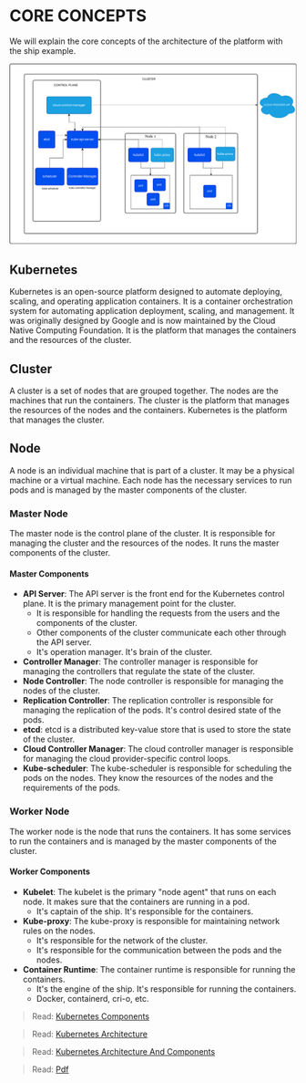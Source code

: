 # CORE CONCEPTS

We will explain the core concepts of the architecture of the platform with the ship example.

![architecture](../sources/images/kubernetes-cluster-architecture.svg)

## Kubernetes
Kubernetes is an open-source platform designed to automate deploying, scaling, and operating application containers. It is a container orchestration system for automating application deployment, scaling, and management. It was originally designed by Google and is now maintained by the Cloud Native Computing Foundation.
It is the platform that manages the containers and the resources of the cluster.

## Cluster
A cluster is a set of nodes that are grouped together. The nodes are the machines that run the containers. The cluster is the platform that manages the resources of the nodes and the containers.
Kubernetes is the platform that manages the cluster.

## Node
A node is an individual machine that is part of a cluster. It may be a physical machine or a virtual machine. Each node has the necessary services to run pods and is managed by the master components of the cluster.

### Master Node
The master node is the control plane of the cluster. 
It is responsible for managing the cluster and the resources of the nodes. 
It runs the master components of the cluster.

#### Master Components
- **API Server**: The API server is the front end for the Kubernetes control plane. It is the primary management point for the cluster.
  - It is responsible for handling the requests from the users and the components of the cluster.
  - Other components of the cluster communicate each other through the API server.
  - It's operation manager. It's brain of the cluster.
- **Controller Manager**: The controller manager is responsible for managing the controllers that regulate the state of the cluster.
- **Node Controller**: The node controller is responsible for managing the nodes of the cluster.
- **Replication Controller**: The replication controller is responsible for managing the replication of the pods. It's control desired state of the pods.
- **etcd**: etcd is a distributed key-value store that is used to store the state of the cluster.
- **Cloud Controller Manager**: The cloud controller manager is responsible for managing the cloud provider-specific control loops.
- **Kube-scheduler**: The kube-scheduler is responsible for scheduling the pods on the nodes. They know the resources of the nodes and the requirements of the pods.

### Worker Node
The worker node is the node that runs the containers.
It has some services to run the containers and is managed by the master components of the cluster.

#### Worker Components
- **Kubelet**: The kubelet is the primary "node agent" that runs on each node. It makes sure that the containers are running in a pod.
  - It's captain of the ship. It's responsible for the containers.
- **Kube-proxy**: The kube-proxy is responsible for maintaining network rules on the nodes.
  - It's responsible for the network of the cluster. 
  - It's responsible for the communication between the pods and the nodes.
- **Container Runtime**: The container runtime is responsible for running the containers.
  - It's the engine of the ship. It's responsible for running the containers.
  - Docker, containerd, cri-o, etc.


> Read: [Kubernetes Components](https://kubernetes.io/docs/concepts/overview/components/)

> Read: [Kubernetes Architecture](https://kubernetes.io/docs/concepts/architecture/)

> Read: [Kubernetes Architecture And Components](https://medium.com/@himanshusangshetty/kubernetes-architecture-and-components-explained-e489e98db15d)

> Read: [Pdf](../sources/pdfs/core-concept/Core+concepts+-2.pdf) 